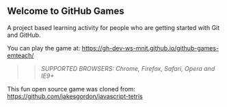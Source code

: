 ## Welcome to GitHub Games

A project based learning activity for people who are getting started with Git and GitHub.

You can play the game at: https://gh-dev-ws-mnit.github.io/github-games-emteach/

>> _*SUPPORTED BROWSERS*: Chrome, Firefox, Safari, Opera and IE9+_

This fun open source game was cloned from: https://github.com/jakesgordon/javascript-tetris
